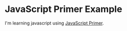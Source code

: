 # JavaScript Primer Example
I'm learning javascript using [JavaScript Primer](https://jsprimer.net/use-case/todoapp/final/).

